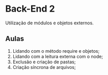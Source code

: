# Back-End 2

Utilização de módulos e objetos externos.

## Aulas

1.  Lidando com o método require e objetos;
2.  Lidando com a leitura externa com o node;
3.  Exclusão e criação de pastas;
4.  Criação síncrona de arquivos;
